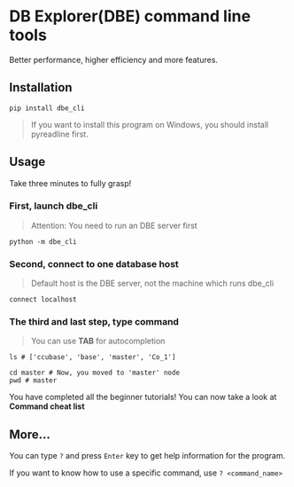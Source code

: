 # DB Explorer(DBE) command line tools
Better performance, higher efficiency and more features.

## Installation
```shell
pip install dbe_cli
```

> If you want to install this program on Windows, you should install pyreadline 
> first.


## Usage
Take three minutes to fully grasp!

### First, launch dbe_cli
> Attention: You need to run an DBE server first

```shell
python -m dbe_cli
```

### Second, connect to one database host
> Default host is the DBE server, not the machine which runs dbe_cli

```shell
connect localhost
```

### The third and last step, type command
> You can use **TAB** for autocompletion

```shell
ls # ['ccubase', 'base', 'master', 'Co_1']

cd master # Now, you moved to 'master' node
pwd # master
```

You have completed all the beginner tutorials! You can now take a 
look at **Command cheat list**

## More...
You can type `?` and press `Enter` key to get help information for the program. 

If you want to know how to use a specific 
command, use `? <command_name>`
